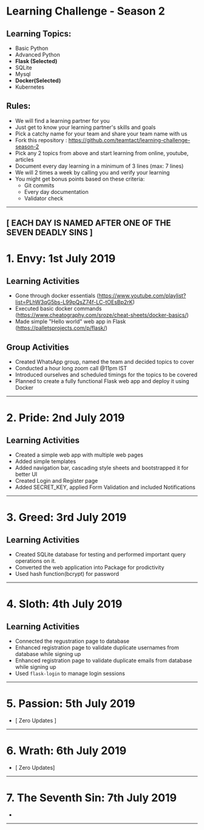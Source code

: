 # Learning Challenge - Season 2

## Learning Topics:
- Basic Python
- Advanced Python
- **Flask (Selected)**
- SQLite
- Mysql
- **Docker(Selected)**
- Kubernetes

## Rules:
- We will find a learning partner for you
- Just get to know your learning partner's skills and goals
- Pick a catchy name for your team and share your team name with us
- Fork this repository : https://github.com/teamtact/learning-challenge-season-2
- Pick any 2 topics from above and start learning from online, youtube, articles
- Document every day learning in a minimum of 3 lines (max: 7 lines)
- We will 2 times a week by calling you and verify your learning
- You might get bonus points based on these criteria:
	- Git commits
	- Every day documentation
	- Validator check



---
**[ EACH DAY IS NAMED AFTER ONE OF THE SEVEN DEADLY SINS ]**
---


# 1. Envy: 1st July 2019

## Learning Activities
- Gone through docker essentials (https://www.youtube.com/playlist?list=PLhW3qG5bs-L99pQsZ74f-LC-tOEsBp2rK)
- Executed basic docker commands (https://www.cheatography.com/sroze/cheat-sheets/docker-basics/)
- Made simple "Hello world" web app in Flask (https://palletsprojects.com/p/flask/)

## Group Activities
- Created WhatsApp group, named the team and decided topics to cover
- Conducted a hour long zoom call @11pm IST
- Introduced ourselves and scheduled timings for the topics to be covered
- Planned to create a fully functional Flask web app and deploy it using Docker

---
# 2. Pride: 2nd July 2019

## Learning Activities
- Created a simple web app with multiple web pages
- Added simple templates
- Added navigation bar, cascading style sheets and bootstrapped it for better UI
- Created Login and Register page
- Added SECRET_KEY, applied Form Validation and included Notifications

---
# 3. Greed: 3rd July 2019

## Learning Activities
- Created SQLite database for testing and performed important query operations on it.
- Converted the web application into Package for prodictivity
- Used hash function(bcrypt) for password

---
# 4. Sloth: 4th July 2019

## Learning Activities
- Connected the regustration page to database
- Enhanced registration page to validate duplicate usernames from database while signing up
- Enhanced registration page to validate duplicate emails from database while signing up
- Used ```flask-login``` to manage login sessions

---
# 5. Passion: 5th July 2019
- [ Zero Updates ]
---
# 6. Wrath: 6th July 2019
- [ Zero Updates]
---
# 7. The Seventh Sin: 7th July 2019
-






------



